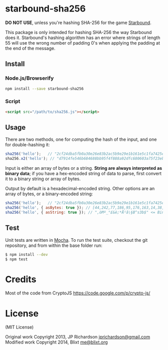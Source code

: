 # starbound-sha256

**DO NOT USE**, unless you're hashing SHA-256 for the game
[Starbound](http://playstarbound.com/).

This package is only intended for hashing SHA-256 the way Starbound
does it. Starbound's hashing algorithm has an error where strings of
length 55 will use the wrong number of padding 0's when applying the
padding at the end of the message.

## Install

### Node.js/Browserify

```bash
npm install --save starbound-sha256
```

### Script

```html
<script src="/path/to/sha256.js"></script>
```

## Usage

There are two methods, one for computing the hash of the input, and one for double-hashing it:

```js
sha256('hello');   // "2cf24dba5fb0a30e26e83b2ac5b9e29e1b161e5c1fa7425e73043362938b9824"
sha256.x2('hello'); // "d7914fe546b684688bb95f4f888a92dfc680603a75f23eb823658031fff766d9"
```

Input is either an array of bytes or a string. **String are always interpreted as binary data**; if you have a hex-encoded string of data to parse, first convert it to a binary string or array of bytes.

Output by default is a hexadecimal-encoded string. Other options are an array of bytes, or a binary-encoded string:

```js
sha256('hello');   // "2cf24dba5fb0a30e26e83b2ac5b9e29e1b161e5c1fa7425e73043362938b9824" <= Hex-encoded; default
sha256('hello', { asBytes: true }); // [44,242,77,186,95,176,163,14,38,232,59,42,197,185,226,158,27,22,30,92,31,167,66,94,115,4,51,98,147,139,152,36] <= Array of bytes
sha256('hello', { asString: true }); // ",òMº_°£&è;*Å¹â\§B^s3b$" <= Binary-encoded string
```

## Test

Unit tests are written in [Mocha](http://visionmedia.github.io/mocha/). To run the test suite, checkout the git repository, and from within the base folder run:

```sh
$ npm install --dev
$ npm test
```

# Credits

Most of the code from CryptoJS https://code.google.com/p/crypto-js/

# License

(MIT License)

Original work Copyright 2013, JP Richardson <jprichardson@gmail.com>  
Modified work Copyright 2014, Blixt <me@blixt.org>
